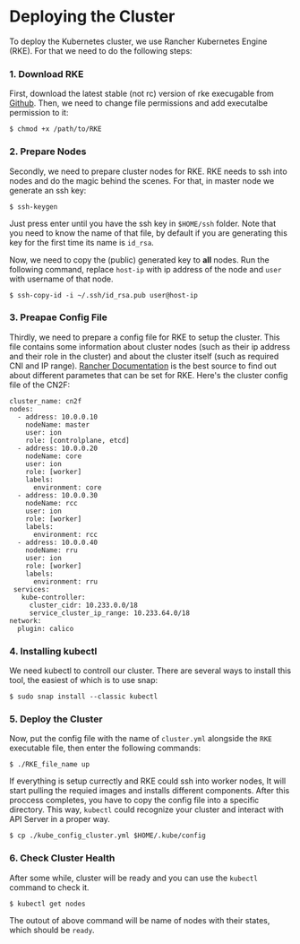 # Deploying the Cluster
To deploy the Kubernetes cluster, we use Rancher Kubernetes Engine (RKE). For that we need to do the following steps:

### 1. Download RKE
First, download the latest stable (not rc) version of rke execugable from [Github](https://github.com/rancher/rke/releases/). Then, we need to change file permissions and add executalbe permission to it:
```
$ chmod +x /path/to/RKE
```

### 2. Prepare Nodes
Secondly, we need to prepare cluster nodes for RKE. RKE needs to ssh into nodes and do the magic behind the scenes. For that, in master node we generate an ssh key:
```
$ ssh-keygen
```
Just press enter until you have the ssh key in `$HOME/ssh` folder. Note that you need to know the name of that file, by default if you are generating this key for the first time its name is `id_rsa`.

Now, we need to copy the (public) generated key to **all** nodes. Run the following command, replace `host-ip` with ip address of the node and `user` with username of that node.
```
$ ssh-copy-id -i ~/.ssh/id_rsa.pub user@host-ip
```
### 3. Preapae Config File
Thirdly, we need to prepare a config file for RKE to setup the cluster. This file contains some information about cluster nodes (such as their ip address and their role in the cluster) and about the cluster itself (such as required CNI and IP range). [Rancher Documentation](https://rke.docs.rancher.com/) is the best source to find out about different parametes that can be set for RKE. Here's the cluster config file of the CN2F:

```
cluster_name: cn2f
nodes:
  - address: 10.0.0.10
    nodeName: master
    user: ion
    role: [controlplane, etcd]
  - address: 10.0.0.20
    nodeName: core
    user: ion
    role: [worker]
    labels:
      environment: core
  - address: 10.0.0.30
    nodeName: rcc
    user: ion
    role: [worker]
    labels:
      environment: rcc
  - address: 10.0.0.40
    nodeName: rru
    user: ion
    role: [worker]
    labels:
      environment: rru
 services:
   kube-controller:
     cluster_cidr: 10.233.0.0/18
     service_cluster_ip_range: 10.233.64.0/18
network:
  plugin: calico
```

### 4. Installing kubectl
We need kubectl to controll our cluster. There are several ways to install this tool, the easiest of which is to use snap:
```
$ sudo snap install --classic kubectl
```

### 5. Deploy the Cluster
Now, put the config file with the name of `cluster.yml` alongside the `RKE` executable file, then enter the following commands:
```
$ ./RKE_file_name up
```

If everything is setup currectly and RKE could ssh into worker nodes, It will start pulling the requied images and installs different components. After this proccess completes, you have to copy the config file into a specific directory. This way, `kubectl` could recognize your cluster and interact with API Server in a proper way.

```
$ cp ./kube_config_cluster.yml $HOME/.kube/config
```

### 6. Check Cluster Health

After some while, cluster will be ready and you can use the `kubectl` command to check it. 
```
$ kubectl get nodes
```
The outout of above command will be name of nodes with their states, which should be `ready`.
